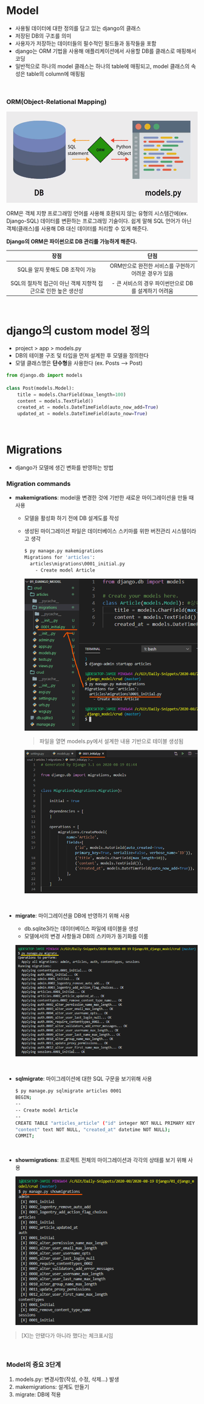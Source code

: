# Model

- 사용될 데이터에 대한 정의를 담고 있는 django의 클래스
- 저장된 DB의 구조를 의미
- 사용자가 저장하는 데이터들의 필수적인 필드들과 동작들을 포함
- django는 ORM 기법을 사용해 애플리케이션에서 사용할 DB를 클래스로 매핑해서 코딩
- 일반적으로 하나의 model 클래스는 하나의 table에 매핑되고, model 클래스의 속성은 table의 column에 매핑됨



<br>

### ORM(Object-Relational Mapping)

![image-20200819094652841](img/image-20200819094652841.png)

ORM은 객체 지향 프로그래밍 언어를 사용해 호환되지 않는 유형의 시스템간에(ex. Django-SQL) 데이터를 변환하는 프로그래밍 기술이다. 쉽게 말해 SQL 언어가 아닌 객체(클래스)를 사용해 DB 대신 데이터를 처리할 수 있게 해준다. 

**Django의 ORM은 파이썬으로 DB 관리를 가능하게 해준다.**

|                             장점                             |                         단점                          |
| :----------------------------------------------------------: | :---------------------------------------------------: |
|               SQL을 알지 못해도 DB 조작이 가능               | ORM만으로 완전한 서비스를 구현하기 어려운 경우가 있음 |
| SQL의 절차적 접근이 아닌 객체 지향적 접근으로 인한 높은 생산성 | - 큰 서비스의 경우 파이썬만으로 DB를 설계하기 어려움  |

<br>

# django의 custom model 정의

- project > app > models.py
- DB의 테이블 구조 및 타입을 먼저 설계한 후 모델을 정의한다
- 모델 클래스명은 **단수형**을 사용한다 (ex. Posts --> Post)

```python
from django.db import models

class Post(models.Model):
    title = models.CharField(max_length=100) 
    content = models.TextField()             
    created_at = models.DateTimeField(auto_now_add=True) 
    updated_at = models.DateTimeField(auto_now=True)
```

<br>

# Migrations

- django가 모델에 생긴 변화를 반영하는 방법

### Migration commands

- **makemigrations**: model을 변경한 것에 기반한 새로운 마이그레이션을 만들 때 사용

  - 모델을 활성화 하기 전에 DB 설계도를 작성

  - 생성된 마이그레이션 파일은 데이터베이스 스키마를 위한 버전관리 시스템이라고 생각

    ```bash
    $ py manage.py makemigrations
    Migrations for 'articles':
      articles\migrations\0001_initial.py
        - Create model Article
    ```

    ![image-20200819104643957](img/image-20200819104643957.png)

    

    >  파일을 열면 models.py에서 설계한 내용 기반으로 테이블 생성됨

    ![image-20200819104756883](img/image-20200819104756883.png)

    <br>

- **migrate**: 마이그레이션을 DB에 반영하기 위해 사용

  - db.sqlite3라는 데이터베이스 파일에 테이블을 생성
  - 모델에서의 변경 사항들과 DB의 스키마가 동기화를 이룸

  ![image-20200819105858430](img/image-20200819105858430.png)

  <br>

- **sqlmigrate**: 마이그레이션에 대한 SQL 구문을 보기위해 사용

  ```bash
  $ py manage.py sqlmigrate articles 0001
  BEGIN;
  --
  -- Create model Article
  --
  CREATE TABLE "articles_article" ("id" integer NOT NULL PRIMARY KEY AUTOINCREMENT, "title" varchar(10) NOT NULL, 
  "content" text NOT NULL, "created_at" datetime NOT NULL);
  COMMIT;
  ```

  <br>

- **showmigrations**: 프로젝트 전체의 마이그레이션과 각각의 상태를 보기 위해 사용

  ![image-20200819111219791](img/image-20200819111219791.png)

> [X]는 안됐다가 아니라 했다는 체크표시임



<br>

### Model의 중요 3단계

1. models.py: 변경사항(작성, 수정, 삭제...) 발생
2. makemigrations: 설계도 만들기
3. migrate: DB에 적용

